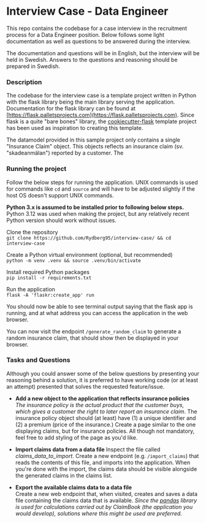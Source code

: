 # Interview Case - Data Engineer
This repo contains the codebase for a case interview in the recruitment process for a Data Engineer position. Below follows some light documentation as well as questions to be answered during the interview.

The documentation and questions will be in English, but the interview will be held in Swedish. Answers to the questions and reasoning should be prepared in Swedish.

### Description
The codebase for the interview case is a template project written in Python with the flask library being the main library serving the application. Documentation for the flask library can be found at [https://flask.palletsprojects.com](https://flask.palletsprojects.com). Since flask is a quite "bare bones" library, the [cookiecutter-flask](https://github.com/cookiecutter-flask/cookiecutter-flask) template project has been used as inspiration to creating this template.

The datamodel provided in this sample project only contains a single "Insurance Claim" object. This objects reflects an insurance claim (sv. "skadeanmälan") reported by a customer. The 

### Running the project
Follow the below steps for running the application. UNIX commands is used for commands like `cd` and `source` and will have to be adjusted slightly if the host OS doesn't support UNIX commands.

**Python 3.x is assumed to be installed prior to following below steps.** Python 3.12 was used when making the project, but any relatively recent Python version should work without issues.

Clone the repository  
`git clone https://github.com/Rydberg95/interview-case/ && cd interview-case`

Create a Python virtual environment (optional, but recommended)  
`python -m venv .venv && source .venv/bin/activate` 

Install required Python packages  
`pip install -r requirements.txt`

Run the application  
`flask -A 'flaskr:create_app' run`

You should now be able to see terminal output saying that the flask app is running, and at what address you can access the application in the web browser.

You can now visit the endpoint `/generate_random_claim` to generate a random insurance claim, that should show then be displayed in your browser.

### Tasks and Questions

Although you could answer some of the below questions by presenting your reasoning behind a solution, it is preferred to have working code (or at least an attempt) presented that solves the requested feature/issue.

* **Add a new object to the application that reflects insurance policies**  
*The insurance policy is the actual product that the customer buys, which gives a customer the right to later report an insurance claim.* 
The insurance policy object should (at least) have (1) a unique identifier and (2) a premium (price of the insurance.) Create a page similar to the one displaying claims, but for insurance policies. All though not mandatory, feel free to add styling of the page as you'd like.

* **Import claims data from a data file**
Inspect the file called *claims_data_to_import*. Create a new endpoint (e.g. `/import_claims`) that reads the contents of this file, and imports into the application. When you're done with the import, the claims data should be visible alongside the generated claims in the claims list.

* **Export the available claims data to a data file**  
Create a new web endpoint that, when visited, creates and saves a data file containing the claims data that is available. 
*Since the [pandas](https://pandas.pydata.org/) library is used for calculations carried out by ClaimBook (the application you would develop), solutions where this might be used are preferred.*